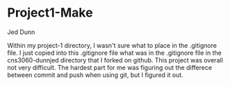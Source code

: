 Project1-Make
=============

Jed Dunn  

Within my project-1 directory, I wasn't sure what to place in the .gitignore file. I just copied into this .gitignore file what was in the .gitignore file in the cns3060-dunnjed directory that I forked on github. This project was overall not very difficult. The hardest part for me was figuring out the differece between commit and push when using git, but I figured it out. 
